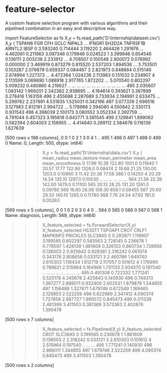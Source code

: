 # feature-selector
A custom feature selection program with various algorithms and their pipelined combination in an easy and descriptive way. 

 import FeatureSelector as fs
 X,y = fs.read_path('D:\Internship\dataset.csv')
 X,y
(       TSPAN6       FGR       CFH      GCLC    NIPAL3  ...    IFNGR1    SH2D2A  TNFRSF1B    ARNTL2      IBSP
0    3.593240  0.714444  3.119220  2.464426  1.291976  ...  4.462061  0.211963  3.097346  0.179946  0.024523
1    3.399946  0.654546  0.136111  2.003238  2.233912  ...  4.708507  0.100548  2.800072  0.076992  0.000000
2    3.469919  0.873279  0.815520  2.537203  1.894536  ...  3.753501  0.103287  2.079879  0.659337  0.084467
3    2.821973  0.648664  0.515149  2.874994  1.227373  ...  4.472364  1.024236  2.113983  0.131032  0.234907
4    2.113599  3.069690  1.088918  2.917765  1.872202  ...  5.070540  0.802297  5.009232  0.480860  4.219627
..        ...       ...       ...       ...       ...  ...       ...       ...       ...       ...       ...
495  2.035607  1.083142  1.969201  2.342382  2.938695  ...  4.184614  0.393621  3.387899  0.278416  1.163159
496  2.455688  2.287689  3.733934  2.194991  2.633475  ...  5.299762  2.237891  4.531835  1.525031  0.342196
497  3.077339  2.696516  3.127983  2.612161  2.994722  ...  5.178988  2.594080  4.550842  2.330173  0.931543
498  4.398039  2.100173  3.080552  3.052334  2.392759  ...  4.791044  0.457323  3.195818  0.842771  3.581545
499  2.129841  1.899062  0.582394  2.604003  2.158955  ...  4.414640  0.269112  2.584676  0.116136  1.627639

[500 rows x 198 columns], 0      0
1      0
2      1
3      0
4      1
      ..
495    1
496    0
497    1
498    0
499    0
Name: 0, Length: 500, dtype: int64)



>>> X,y = fs.read_path('D:\Internship\data.csv')
>>> X,y
(     mean_radius  mean_texture  mean_perimeter  mean_area  mean_smoothness
0          17.99         10.38          122.80     1001.0          0.11840
1          20.57         17.77          132.90     1326.0          0.08474
2          19.69         21.25          130.00     1203.0          0.10960
3          11.42         20.38           77.58      386.1          0.14250
4          20.29         14.34          135.10     1297.0          0.10030
..           ...           ...             ...        ...              ...
564        21.56         22.39          142.00     1479.0          0.11100
565        20.13         28.25          131.20     1261.0          0.09780
566        16.60         28.08          108.30      858.1          0.08455
567        20.60         29.33          140.10     1265.0          0.11780
568         7.76         24.54           47.92      181.0          0.05263

[569 rows x 5 columns], 0      0
1      0
2      0
3      0
4      0
      ..
564    0
565    0
566    0
567    0
568    1
Name: diagnosis, Length: 569, dtype: int64)


>>> X_feature_selected = fs.ForwardSelector(X,y)
>>> X_feature_selected
       HS3ST1   TSPOAP1      CROT     CRLF1  MAPK8IP2  PRICKLE3   SLC38A5
0    0.283871  1.118907  3.199585  0.602297  0.583563  2.728145  0.236678
1    0.778597  1.428139  1.861609  0.326153  0.860734  1.728958  0.138003
2    0.925642  0.928361  2.316242  0.061074  0.343178  2.808658  0.033121
3    2.460786  1.649740  2.610303  1.118434  1.612719  2.117057  0.101612
4    1.176990  0.769621  2.515964  0.164966  1.731133  2.934570  0.197540
..        ...       ...       ...       ...       ...       ...       ...
495  0.491308  0.722332  1.771241  0.525178  4.345678  2.425843  0.140930
496  0.749313  1.367277  2.886011  0.932400  2.602531  1.879879  1.344855
497  1.156488  1.327671  1.679746  0.672549  1.169465  2.129853  2.522259
498  0.622989  2.347412  4.090374  1.727858  2.867727  1.990572  0.845473
499  0.311338  2.481399  3.411503  0.381369  3.573363  2.402876  1.390478

[500 rows x 7 columns]


>>> X_feature_selected = fs.Pipelined(X,y)
>>> X_feature_selected
         CROT   SLC38A5
0    3.199585  0.236678
1    1.861609  0.138003
2    2.316242  0.033121
3    2.610303  0.101612
4    2.515964  0.197540
..        ...       ...
495  1.771241  0.140930
496  2.886011  1.344855
497  1.679746  2.522259
498  4.090374  0.845473
499  3.411503  1.390478

[500 rows x 2 columns]
